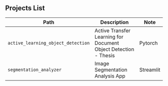 ## Projects List

| Path | Description| Note |
|---|--------|---|
| `active_learning_object_detection` | Active Transfer Learning for Document Object Detection - Thesis | Pytorch |
| `segmentation_analyzer` | Image Segmentation Analysis App | Streamlit |
